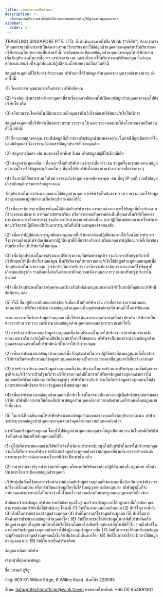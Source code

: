 ```yaml
---
title: นโยบายความเป็นส่วนตัว
description: >-
  นโยบายความเป็นส่วนตัวที่เข้าถึงได้ง่ายและทันสมัยสำหรับผู้ใช้ผู้เดินทางทุกคนของเรา
sidebar:
  order: 5
---
```

TRAVELIKO SINGAPORE PTE. LTD. ซึ่งดำเนินงานภายใต้ชื่อ Wink (“บริษัท”) ต้องการแจ้งให้คุณทราบว่ามีความจำเป็นต้องรวบรวม เรียบเรียง และใช้ข้อมูลส่วนบุคคลของคุณสำหรับบริการของบริษัทตามนโยบายความเป็นส่วนตัวนี้ การติดต่อและเปิดเผยข้อมูลส่วนบุคคลของคุณให้บริษัททราบเพื่อวัตถุประสงค์ในการสื่อสาร การประสานงาน และ/หรือการให้บริการของบริษัทแก่คุณ ถือว่าคุณตกลงและยอมรับที่จะผูกพันและปฏิบัติตามนโยบายความเป็นส่วนตัวนี้

ข้อมูลส่วนบุคคลที่ได้รับการประมวลผล บริษัทอาจได้รับข้อมูลส่วนบุคคลของคุณจากช่องทางต่างๆ ดังต่อไปนี้:

(1) โดยตรงจากคุณผ่านการสื่อสารของบริษัทกับคุณ

(2) ทางอ้อม ผ่านการอ้างอิงจากบุคคลที่สามซึ่งคุณอาจยินยอมให้เปิดเผยข้อมูลส่วนบุคคลของคุณไปยังบริษัทได้ หรือ

(3) เก็บรวบรวมโดยอัตโนมัติผ่านระบบเมื่อคุณเข้าถึงเว็บไซต์ของบริษัทและ/หรือใช้บริการ

ข้อมูลส่วนบุคคลที่บริษัทจำเป็นต้องรวบรวม รวบรวม ใช้ และประมวลผลภายใต้นโยบายความเป็นส่วนตัวนี้ มีดังนี้:

(1) ชื่อ-นามสกุลของคุณ รวมทั้งข้อมูลที่เกี่ยวข้องหรือข้อมูลตัวแทนของคุณ (ในกรณีที่คุณติดต่อเราในนามนิติบุคคล) ซึ่งอาจรวมถึงเอกสารข้อมูลประจำตัวของคุณด้วย

(2) ข้อมูลการติดต่อ เช่น หมายเลขโทรศัพท์ อีเมล หรือข้อมูลบัญชีโซเชียลมีเดีย

(3) ข้อมูลส่วนบุคคลอื่น ๆ ที่คุณอาจให้กับบริษัทระหว่างการสื่อสาร เช่น ข้อมูลเรื่องการสอบถาม ข้อมูลความสนใจ หรือข้อมูลระบุตัวตนอื่น ๆ ที่คุณให้กับบริษัทโดยตรงผ่านช่องทางการสื่อสารต่าง ๆ

(4) ในกรณีที่สื่อสารผ่านเว็บไซต์ อาจรวมถึงข้อมูลทางเทคนิคของคุณ เช่น ที่อยู่ IP คุกกี้ รวมทั้งข้อมูลเกี่ยวกับพฤติกรรมการเรียกดูของคุณ

วัตถุประสงค์ในการประมวลผลและใช้ข้อมูลส่วนบุคคล บริษัทจำเป็นต้องรวบรวม รวบรวม และใช้ข้อมูลส่วนบุคคลของผู้สมัครงานเพื่อวัตถุประสงค์ต่อไปนี้:

(1) เพื่อการจัดการการสื่อสารที่คุณได้ติดต่อกับบริษัท เช่น การตอบคำถาม การให้ข้อมูลที่เกี่ยวข้องตามที่ร้องขอและต้องการ การจัดการข้อร้องเรียน หรือการตอบกลับความคิดเห็นที่คุณส่งถึงบริษัทโดยตรงผ่านช่องทางการสื่อสารต่างๆ รวมถึงการประสานงานอย่างต่อเนื่อง การปฏิบัติตามข้อตกลงการให้บริการ และ/หรือการปฏิบัติตามสิทธิและภาระผูกพันที่บริษัทและคุณอาจตกลงกัน

(2) เพื่อการปฏิบัติตามภาระผูกพันทางกฎหมายที่บริษัทอาจต้องปฏิบัติตามภายใต้เงื่อนไขบางประการ ซึ่งอาจรวมถึงแต่ไม่จำกัดเพียงการปฏิบัติหน้าที่ที่เกี่ยวข้องกับการเตรียมเอกสารบัญชีและภาษีที่เกี่ยวข้องกับบริการใดๆ ที่บริษัทจัดให้แก่คุณ

(3) เพื่อวัตถุประสงค์ในการสร้างและปรับปรุงความสัมพันธ์ทางธุรกิจ รวมถึงการปรับปรุงบริการที่บริษัทมอบให้เพื่อประโยชน์ของคุณ ซึ่งบริษัทอาจเก็บรวบรวมและ/หรือใช้ข้อมูลส่วนบุคคลของคุณเพื่อวัตถุประสงค์ในการควบคุม การรับประกันการบริการ การวิเคราะห์การจัดการ และการแก้ไขปัญหาที่เกี่ยวข้องกับธุรกิจ รวมถึงแต่ไม่จำกัดเพียงการฝึกอบรมพนักงานและการวางแผนปรับปรุงบริการในอนาคต

(4) เพื่อวัตถุประสงค์ในการคุ้มครองและป้องกันสิทธิตามกฎหมายของบริษัทในกรณีที่คุณและบริษัทมีข้อพิพาท; และ

(5) ทั้งนี้ ขึ้นอยู่กับการยินยอมอย่างชัดแจ้งที่มอบให้กับบริษัท เช่น การสื่อสารทางการตลาดและจดหมายข่าว บริษัทอาจประมวลผลข้อมูลส่วนบุคคลเพื่อจุดประสงค์ตามที่กำหนดไว้ในการยินยอม

ระยะเวลาการเก็บรักษาข้อมูลส่วนบุคคล เพื่อให้ดำเนินการตามจุดประสงค์ที่กล่าวข้างต้น บริษัทจำเป็นต้องรวบรวม รวบรวม และประมวลผลข้อมูลส่วนบุคคลของคุณตามระยะเวลาต่อไปนี้:

(1) สำหรับการประมวลผลข้อมูลส่วนบุคคลเพื่อวัตถุประสงค์ในการให้บริการ การดำเนินการตามข้อตกลง และ/หรือ การปฏิบัติตามสิทธิและหน้าที่ภายใต้ข้อตกลง บริษัทจำเป็นต้องประมวลผลข้อมูลส่วนบุคคลของคุณตราบใดที่บริษัทมีหน้าที่ในการให้บริการแก่คุณ

(2) เพื่อการประมวลผลข้อมูลส่วนบุคคลเพื่อวัตถุประสงค์ในการปฏิบัติหน้าที่ตามกฎหมายที่เกี่ยวข้อง บริษัทจำเป็นต้องประมวลผลข้อมูลส่วนบุคคลของคุณเป็นระยะเวลาตามที่กฎหมายที่เกี่ยวข้องกำหนด

(3) สำหรับการประมวลผลข้อมูลส่วนบุคคลเพื่อวัตถุประสงค์ในการสร้างและปรับปรุงความสัมพันธ์ทางธุรกิจและ/หรือการปรับปรุงบริการ บริษัทขอสงวนสิทธิ์ในการเก็บรักษาข้อมูลส่วนบุคคลดังกล่าวในขอบเขตที่บริษัทอาจมีความจำเป็นทางธุรกิจ บริษัทรับประกันว่าการเก็บรักษาข้อมูลส่วนบุคคลจะไม่ส่งผลกระทบต่อสิทธิ์ของเจ้าของข้อมูลอย่างไม่สมเหตุสมผล

(4) เพื่อการประมวลผลข้อมูลส่วนบุคคลเพื่อประโยชน์ในการปกป้องและต่อสู้เพื่อสิทธิอันชอบธรรมของบริษัท บริษัทมีความจำเป็นต้องเก็บรักษาข้อมูลส่วนบุคคลดังกล่าวตามข้อกำหนดที่กำหนดโดยกฎหมายที่เกี่ยวข้อง

(5) ในกรณีที่คุณยินยอมให้บริษัทประมวลผลข้อมูลส่วนบุคคลของคุณเพื่อวัตถุประสงค์เฉพาะ บริษัทจะประมวลผลข้อมูลส่วนบุคคลของคุณจนกว่าคุณจะถอนความยินยอมดังกล่าว

การเปิดเผยข้อมูลส่วนบุคคล โดยทั่วไปข้อมูลส่วนบุคคลของคุณจะไม่ถูกเปิดเผย ยกเว้นในกรณีที่บริษัทจำเป็นต้องเปิดเผยให้กับบุคคลต่อไปนี้:

(1) ผู้ให้บริการภายนอกของบริษัทที่ว่าจ้างให้จัดหาบริการสนับสนุนให้กับบริษัทในการให้บริการแก่คุณ รวมถึงที่ปรึกษาของบริษัท การเปิดเผยข้อมูลส่วนบุคคลดังกล่าวแก่บุคคลที่สามดังกล่าวจะต้องดำเนินการตามจุดประสงค์และเฉพาะในกรณีที่จำเป็นเท่านั้น หรือ

(2) หน่วยงานของรัฐ หน่วยงานกำกับดูแล หรือศาลที่บริษัทอาจต้องปฏิบัติตามคำสั่ง กฎหมาย หรือคำพิพากษาในการเปิดเผยข้อมูลส่วนบุคคล

บริษัทมุ่งมั่นที่จะใช้มาตรการรักษาความปลอดภัยข้อมูลส่วนบุคคลที่เหมาะสมเพื่อป้องกันการเข้าถึง การแก้ไข เปลี่ยนแปลง หรือการเปิดเผยข้อมูลโดยไม่ได้รับอนุญาตและผิดกฎหมาย บริษัทมุ่งมั่นที่จะทบทวนมาตรการเหล่านี้เป็นประจำเพื่อให้แน่ใจว่าสอดคล้องกับมาตรฐานและกฎหมายที่เกี่ยวข้อง

สิทธิของเจ้าของข้อมูล บริษัทเคารพสิทธิของคุณในฐานะเจ้าของข้อมูลภายใต้กฎหมายที่เกี่ยวข้อง คุณสามารถติดต่อบริษัทเพื่อใช้สิทธิต่างๆ ได้ดังนี้ (1) สิทธิในการถอนความยินยอม (2) สิทธิในการเข้าถึง (3) สิทธิในการขอสำเนาข้อมูลส่วนบุคคล (4) สิทธิในการแก้ไขข้อมูลส่วนบุคคล (5) สิทธิในการคัดค้านการประมวลผลข้อมูลส่วนบุคคลใดๆ (6) สิทธิในการขอให้ย้ายข้อมูลในกรณีที่บริษัทจัดเก็บข้อมูลส่วนบุคคลในรูปแบบที่อ่านได้หรือใช้งานโดยเครื่องมือหรืออุปกรณ์อัตโนมัติทั่วไป รวมถึงสิทธิในการโอนย้ายข้อมูลส่วนบุคคลดังกล่าวไปยังผู้ควบคุมข้อมูลรายอื่น (7) สิทธิในการขอให้ลบหรือลบข้อมูลระบุตัวตนของข้อมูลส่วนบุคคลเมื่อไม่จำเป็นต้องดำเนินการใดๆ (8) สิทธิในการขอให้ระงับการใช้ข้อมูลส่วนบุคคล และ (9) สิทธิในการยื่นคำร้องเรียน

ข้อมูลการติดต่อบริษัท

เจ้าหน้าที่คุ้มครองข้อมูล

ชื่อ : ยานน์ กูริอู

ที่อยู่: #03-01 Wilkie Edge, 8 Wilkie Road, สิงคโปร์ 228095

อีเมล: dataprotectionofficer@wink.travel
หมายเลขโทรศัพท์: +66 (0) 854891301

